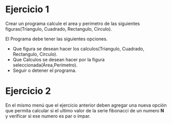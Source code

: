 # Ejercicio 1

Crear un programa calcule el area y perimetro de las siguientes figuras(Triangulo, Cuadrado, Rectangulo, Circulo).

El Programa debe tener las siguientes opciones.
  * Que figura se desean hacer los calculos(Triangulo, Cuadrado, Rectangulo, Circulo).
  * Que Calculos se desean hacer por la figura seleccionada(Área,Perímetro).
  * Seguir o detener el programa.

# Ejercicio 2

  En el mismo menú que el ejercicio anterior deben agregar una nueva opción que permita calcular si el ultimo valor de la serie fibonacci de un numero <strong>N</strong> y verificar si ese numero es par o impar.
  
  <img link="http://www.esferatic.com/wp-content/uploads/2012/11/fibonacci_n.jpg">
